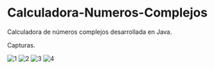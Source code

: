 # Calculadora-Numeros-Complejos
Calculadora de números complejos desarrollada en Java.

Capturas.

![1](https://user-images.githubusercontent.com/48541392/55283742-d772d300-5326-11e9-9867-7d49a4c79137.PNG)
![2](https://user-images.githubusercontent.com/48541392/55283743-d80b6980-5326-11e9-9022-402502167446.PNG)
![3](https://user-images.githubusercontent.com/48541392/55283740-d641a600-5326-11e9-958a-4e5d221f93cb.PNG)
![4](https://user-images.githubusercontent.com/48541392/55283741-d6da3c80-5326-11e9-9a5d-c5cd646a5806.PNG)
